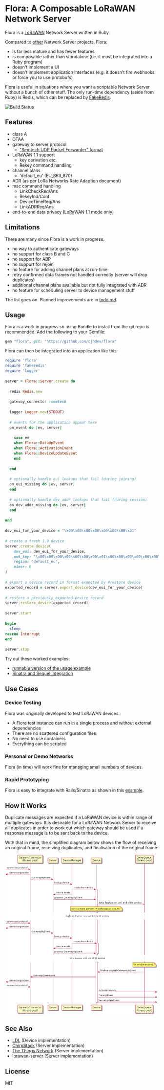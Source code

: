 Flora: A Composable LoRaWAN Network Server
==========================================

Flora is a [LoRaWAN](https://en.wikipedia.org/wiki/LoRa#LoRaWAN) 
Network Server written in Ruby.

Compared to [other](#see-also) Network Server projects, Flora:

- is far less mature and has fewer features
- is composable rather than standalone (i.e. it must be integrated into a Ruby program)
- doesn't implement a UI
- doesn't implement application interfaces (e.g. it doesn't fire webhooks or force you to use protobufs)

Flora is useful in situations where you want a scriptable Network Server 
without a bunch of other stuff. The only run-time dependency (aside from Ruby) is Redis, which can be
replaced by [FakeRedis](https://github.com/guilleiguaran/fakeredis).

[![Build Status](https://travis-ci.org/cjhdev/flora.svg?branch=master)](https://travis-ci.org/cjhdev/flora)

## Features

- class A
- OTAA
- gateway to server protocol
    - ["Semtech UDP Packet Forwarder" format](https://github.com/Lora-net/packet_forwarder)
- LoRaWAN 1.1 support
    - key derivation etc.
    - Rekey command handling
- channel plans
    - 'default_eu' (EU_863_870)
- ADR (as per LoRa Networks Rate Adaption document)
- mac command handling
    - LinkCheckReq/Ans
    - RekeyInd/Conf
    - DeviceTimeReq/Ans
    - LinkADRReq/Ans  
- end-to-end data privacy (LoRaWAN 1.1 mode only)

## Limitations

There are many since Flora is a work in progress.

- no way to authenticate gateways
- no support for class B and C
- no support for ABP
- no support for rejoin
- no feature for adding channel plans at run-time
- retry confirmed data frames not handled correctly (server will drop duplicates)
- additional channel plans available but not fully integrated with ADR
- no feature for scheduling server to device management stuff

The list goes on. Planned improvements are in [todo.md](todo.md).
        
## Usage

Flora is a work in progress so using Bundle to install from the git
repo is recommended. Add the following to your Gemfile:

~~~ ruby
gem "flora", git: "https://github.com/cjhdev/flora"
~~~

Flora can then be integrated into an application like this:

~~~ ruby
require 'flora'
require 'fakeredis'
require 'logger'

server = Flora::Server.create do

  redis Redis.new

  gateway_connector :semtech
  
  logger Logger.new(STDOUT)
  
  # events for the application appear here
  on_event do |ev, server|
  
    case ev
    when Flora::DataUpEvent           
    when Flora::ActivationEvent    
    when Flora::DeviceUpdateEvent
    end
       
  end
  
  # optionally handle eui lookups that fail (during joining)
  on_eui_missing do |ev, server|    
  end
  
  # optionally handle dev_addr lookups that fail (during session)
  on_dev_addr_missing do |ev, server|  
  end
  
end

dev_eui_for_your_device = "\x00\x00\x00\x00\x00\x00\x00\x01"

# create a fresh 1.0 device
server.create_device(
    dev_eui: dev_eui_for_your_device,
    nwk_key: "\x00\x00\x00\x00\x00\x00\x00\x01\x00\x00\x00\x00\x00\x00\x00\x01",
    region: 'default_eu',
    minor: 0
)

# export a device record in format expected by #restore device
exported_record = server.export_device(dev_eui_for_your_device)

# restore a previously exported device record
server.restore_device(exported_record)

server.start

begin
  sleep
rescue Interrupt
end

server.stop
~~~

Try out these worked examples:

- [runnable version of the usage example](examples/stdout)
- [Sinatra and Sequel integration](examples/sinatra)

## Use Cases

### Device Testing

Flora was originally developed to test LoRaWAN devices.

- A Flora test instance can run in a single process and without external dependencies
- There are no scattered configuration files
- No need to use containers
- Everything can be scripted

### Personal or Demo Networks

Flora (in time) will work fine for managing small numbers of devices.
        
### Rapid Prototyping

Flora is easy to integrate with Rails/Sinatra as shown in this
[example](examples/sinatra).

## How it Works

Duplicate messages are expected if a LoRaWAN device is within range of 
multiple gateways. It is desirable for a LoRaWAN Network Server to receive
all duplicates in order to work out which gateway should be used if a 
response message is to be sent back to the device.

With that in mind, the simplified diagram below shows the flow of 
receiving an original frame, receiving duplicates, and finalisation 
of the original frame:

![sequence diagram](sequence_diagram.png)

## See Also

- [LDL](https://github.com/cjhdev/lora_device_lib) (Device implementation)
- [ChirpStack](https://www.chirpstack.io/) (Server implementation)
- [The Things Network](https://github.com/TheThingsNetwork) (Server implementation)
- [lorawan-server](https://github.com/gotthardp/lorawan-server) (Server implementation)

## License

MIT
